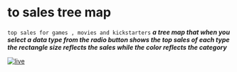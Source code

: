 # to sales tree map
`top sales for games , movies and kickstarters`
***a tree map that when you select a data type from the radio button shows the top sales of each type
the rectangle size reflects the sales while the color reflects the category***





[![live](https://img.shields.io/static/v1?label=TreeMap&message=Live&color=gray&labelColor=green)](https://shellparse.github.io/tree-map/)



